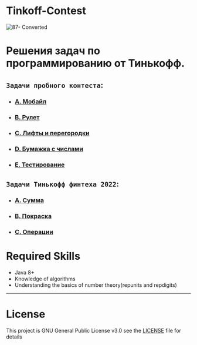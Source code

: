 # Tinkoff-Contest

![87- Converted](https://www.cdn-tinkoff.ru/frontend-libraries/opengraph/opengraph.png)

# **Решения задач по программированию от Тинькофф**.

## **`Задачи пробного контеста`**:
- ### [A. Мобайл](./src/main/java/edu/tinkoff/taskA.md)
- ### [B. Рулет](./src/main/java/edu/tinkoff/taskB.md)
- ### [C. Лифты и перегородки](./src/main/java/edu/tinkoff/taskC.md)
- ### [D. Бумажка с числами](./src/main/java/edu/tinkoff/taskD.md)
- ### [E. Тестирование](./src/main/java/edu/tinkoff/taskE.md)

## **`Задачи Тинькофф финтеха 2022`**:
- ### [A. Сумма](./src/main/java/edu/tinkoff_2/TaskA.md)
- ### [B. Покраска](./src/main/java/edu/tinkoff_2/TaskB.md)
- ### [С. Операции](./src/main/java/edu/tinkoff_2/TaskC.md)


# Required Skills
- Java 8+
- Knowledge of algorithms
- Understanding the basics of number theory(repunits and repdigits)

---

# License
This project is GNU General Public License v3.0 see the [LICENSE](LICENSE.md) file for details
